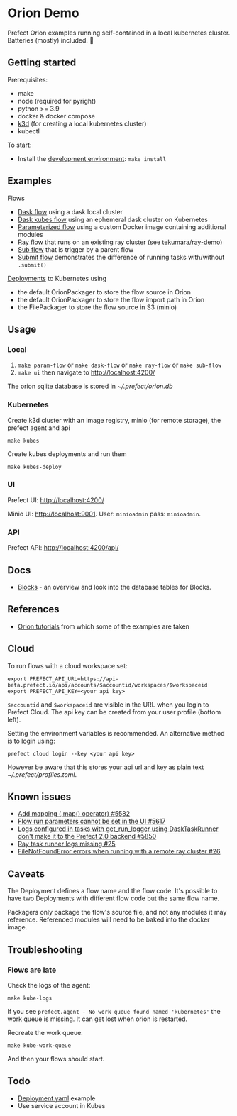 # Orion Demo

Prefect Orion examples running self-contained in a local kubernetes cluster. Batteries (mostly) included. 🔋

## Getting started

Prerequisites:

- make
- node (required for pyright)
- python >= 3.9
- docker & docker compose
- [k3d](https://k3d.io/) (for creating a local kubernetes cluster)
- kubectl

To start:

- Install the [development environment](CONTRIBUTING.md#Development-environment): `make install`

## Examples

Flows

- [Dask flow](flows/dask_flow.py) using a dask local cluster
- [Dask kubes flow](flows/dask_kubes_flow.py) using an ephemeral dask cluster on Kubernetes
- [Parameterized flow](flows/param_flow.py) using a custom Docker image containing additional modules
- [Ray flow](flows/ray_flow.py) that runs on an existing ray cluster (see [tekumara/ray-demo](https://github.com/tekumara/ray-demo))
- [Sub flow](flows/sub_flow.py) that is trigger by a parent flow
- [Submit flow](flows/submit.py) demonstrates the difference of running tasks with/without `.submit()`

[Deployments](flows/kubes_deployments.py) to Kubernetes using

- the default OrionPackager to store the flow source in Orion
- the default OrionPackager to store the flow import path in Orion
- the FilePackager to store the flow source in S3 (minio)

## Usage

### Local

1. `make param-flow` or `make dask-flow` or `make ray-flow` or `make sub-flow`
1. `make ui` then navigate to [http://localhost:4200/](http://localhost:4200/)

The orion sqlite database is stored in _~/.prefect/orion.db_

### Kubernetes

Create k3d cluster with an image registry, minio (for remote storage), the prefect agent and api

```
make kubes
```

Create kubes deployments and run them

```
make kubes-deploy
```

### UI

Prefect UI: [http://localhost:4200/](http://localhost:4200/)

Minio UI: [http://localhost:9001](http://localhost:9001). User: `minioadmin` pass: `minioadmin`.

### API

Prefect API: [http://localhost:4200/api/](http://localhost:4200/api/)

## Docs

- [Blocks](blocks.md) - an overview and look into the database tables for Blocks.

## References

- [Orion tutorials](https://orion-docs.prefect.io/tutorials/first-steps/) from which some of the examples are taken

## Cloud

To run flows with a cloud workspace set:

```
export PREFECT_API_URL=https://api-beta.prefect.io/api/accounts/$accountid/workspaces/$workspaceid
export PREFECT_API_KEY=<your api key>
```

`$accountid` and `$workspaceid` are visible in the URL when you login to Prefect Cloud. The api key can be created from your user profile (bottom left).

Setting the environment variables is recommended. An alternative method is to login using:

```
prefect cloud login --key <your api key>
```

However be aware that this stores your api url and key as plain text _~/.prefect/profiles.toml_.

## Known issues

- [Add mapping (.map() operator) #5582](https://githgsub.com/PrefectHQ/prefect/issues/5582)
- [Flow run parameters cannot be set in the UI #5617](https://github.com/PrefectHQ/prefect/issues/5617)
- [Logs configured in tasks with get_run_logger using DaskTaskRunner don't make it to the Prefect 2.0 backend #5850](https://github.com/PrefectHQ/prefect/issues/5850)
- [Ray task runner logs missing #25](https://github.com/PrefectHQ/prefect-ray/issues/25)
- [FileNotFoundError errors when running with a remote ray cluster #26](https://github.com/PrefectHQ/prefect-ray/issues/26)

## Caveats

The Deployment defines a flow name and the flow code. It's possible to have two Deployments with different flow code but the same flow name.

Packagers only package the flow's source file, and not any modules it may reference. Referenced modules will need to be baked into the docker image.

## Troubleshooting

### Flows are late

Check the logs of the agent:

```
make kube-logs
```

If you see `prefect.agent - No work queue found named 'kubernetes'` the work queue is missing. It can get lost when orion is restarted.

Recreate the work queue:

```
make kube-work-queue
```

And then your flows should start.

## Todo

- [Deployment yaml](https://orion-docs.prefect.io/concepts/deployments/#deployment-object) example
- Use service account in Kubes

